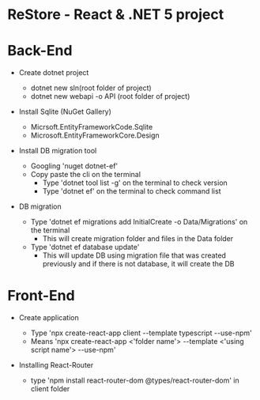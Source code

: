 # ReStore - React & .NET 5 project

# Back-End

- Create dotnet project

  - dotnet new sln(root folder of project)
  - dotnet new webapi -o API (root folder of project)

- Install Sqlite (NuGet Gallery)

  - Micrsoft.EntityFrameworkCode.Sqlite
  - Microsoft.EntityFrameworkCore.Design

- Install DB migration tool

  - Googling 'nuget dotnet-ef'
  - Copy paste the cli on the terminal
    - Type 'dotnet tool list -g' on the terminal to check version
    - Type 'dotnet ef' on the terminal to check command list

- DB migration
  - Type 'dotnet ef migrations add InitialCreate -o Data/Migrations' on the terminal
    - This will create migration folder and files in the Data folder
  - Type 'dotnet ef database update'
    - This will update DB using migration file that was created previously
      and if there is not database, it will create the DB

# Front-End

- Create application

  - Type 'npx create-react-app client --template typescript --use-npm'
  - Means 'npx create-react-app <'folder name'> --template <'using script name'> --use-npm'

- Installing React-Router
  - type 'npm install react-router-dom @types/react-router-dom' in client folder

